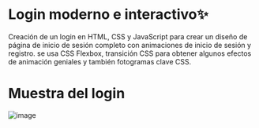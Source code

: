 # Login moderno e interactivo✨
Creación de un login en HTML, CSS y JavaScript para crear un diseño de página de inicio de sesión completo con animaciones de inicio de sesión y registro. se usa CSS Flexbox, transición CSS para obtener algunos efectos de animación geniales y también fotogramas clave CSS.


# Muestra del login

![image](https://github.com/Parraes/Login-animado-web/assets/116099928/13eca0ed-aeb2-4da8-9f43-eecf3a803b19)

